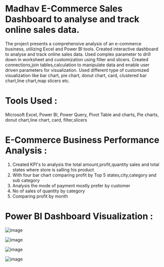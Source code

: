 # Madhav E-Commerce Sales Dashboard to analyse and track online sales data.
The project presents a comprehensive analysis of an e-commerce business, utilizing Excel and Power BI tools.
Created interactive dashboard to analyse and track online sales data.
Used complex parameter to drill down in worksheet and customization using filter and slicers.
Created connections,join tables,calculation to manipulate data and enable user driven parameters for visualization.
Used different type of customized visualization like bar chart, pie chart, donut chart, card, clustered bar chart,line chart,map slicers etc.


# Tools Used :
Microsoft Excel,
Power BI,
Power Query,
Pivot Table and charts,
Pie charts, donut chart,line chart, card, filter,slicers

# E-Commerce Business Performance Analysis :
1) Created KPI's to analysis the total amount,profit,quantity sales and total states where store is salling his product
2) With four bar chart comparing profit by Top 5 states,city,category and sub category
3) Analysis the mode of payment mostly prefer by customer
4) No of sales of quantity by category
5) Comparing profit by month


# Power BI Dashboard Visualization :

![image](https://github.com/Arjunwadkarakshata/E-commerceDashboard/assets/138595946/ecfb1144-891c-45a0-b794-535b7b5edbe8)

![image](https://github.com/Arjunwadkarakshata/E-commerceDashboard/assets/138595946/5d0b19fd-9f9c-461f-b410-74959c6d882b)

![image](https://github.com/Arjunwadkarakshata/E-commerceDashboard/assets/138595946/5a64a85d-97ff-4a88-a91d-011104e52ef9)




![image](https://github.com/Arjunwadkarakshata/E-commerceDashboard/assets/138595946/517853ef-f9db-47ee-8d1e-9d691cda5e37)

